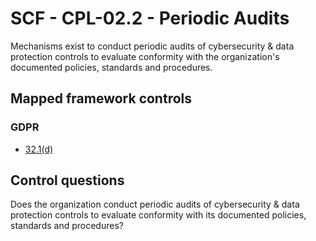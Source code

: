 # SCF - CPL-02.2 - Periodic Audits
Mechanisms exist to conduct periodic audits of cybersecurity & data protection controls to evaluate conformity with the organization's documented policies, standards and procedures.
## Mapped framework controls
### GDPR
- [32.1(d)](../gdpr/32.md#321%28d%29)
  
## Control questions
Does the organization conduct periodic audits of cybersecurity & data protection controls to evaluate conformity with its documented policies, standards and procedures?
  